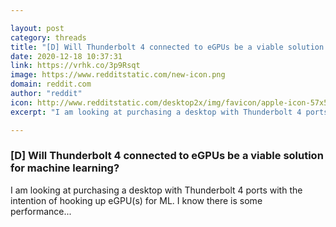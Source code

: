 ```yaml
---

layout: post
category: threads
title: "[D] Will Thunderbolt 4 connected to eGPUs be a viable solution for machine learning?"
date: 2020-12-18 10:37:31
link: https://vrhk.co/3p9Rsqt
image: https://www.redditstatic.com/new-icon.png
domain: reddit.com
author: "reddit"
icon: http://www.redditstatic.com/desktop2x/img/favicon/apple-icon-57x57.png
excerpt: "I am looking at purchasing a desktop with Thunderbolt 4 ports with the intention of hooking up eGPU(s) for ML. I know there is some performance..."

---
```


### [D] Will Thunderbolt 4 connected to eGPUs be a viable solution for machine learning?

I am looking at purchasing a desktop with Thunderbolt 4 ports with the intention of hooking up eGPU(s) for ML. I know there is some performance...